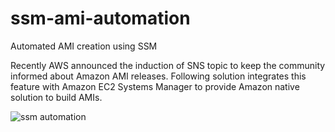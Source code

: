 # ssm-ami-automation
Automated AMI creation using SSM

Recently AWS announced the induction of SNS topic to keep the community informed about Amazon AMI releases. Following solution integrates this feature with Amazon EC2 Systems Manager to provide Amazon native solution to build AMIs.

![ssm automation](http://bigm-and-pie.com/wp-content/uploads/2017/04/ssm.png)
